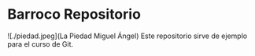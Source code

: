 # Barroco Repositorio
![./piedad.jpeg](La Piedad Miguel Ángel)
Este repositorio sirve de ejemplo para el curso de Git.
